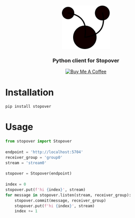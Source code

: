 <p align="center">
<img src="misc/stopover.svg" alt="Stopover Logo" width="150"/></a>
</p>

<h3 align="center">
<b>Python client for Stopover</b>
</h3>

<p align="center">
    <a href="https://www.buymeacoffee.com/brunneis" target="_blank"><img src="https://cdn.buymeacoffee.com/buttons/default-orange.png" alt="Buy Me A Coffee" height="35px"></a>
</p>

# Installation

```bash
pip install stopover
```

# Usage

```python
from stopover import Stopover

endpoint = 'http://localhost:5704'
receiver_group = 'group0'
stream = 'stream0'

stopover = Stopover(endpoint)

index = 0
stopover.put(f'hi {index}', stream)
for message in stopover.listen(stream, receiver_group):
    stopover.commit(message, receiver_group)
    stopover.put(f'hi {index}', stream)
    index += 1
```
